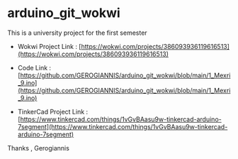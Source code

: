 # arduino_git_wokwi
This is a university project for the first semester

- Wokwi Project Link : [https://wokwi.com/projects/386093936119616513](https://wokwi.com/projects/386093936119616513)

- Code Link : [https://github.com/GEROGIANNIS/arduino_git_wokwi/blob/main/1_Mexri_9.ino](https://github.com/GEROGIANNIS/arduino_git_wokwi/blob/main/1_Mexri_9.ino)

- TinkerCad Project Link : [https://www.tinkercad.com/things/1vGvBAasu9w-tinkercad-arduino-7segment](https://www.tinkercad.com/things/1vGvBAasu9w-tinkercad-arduino-7segment)

Thanks , Gerogiannis

